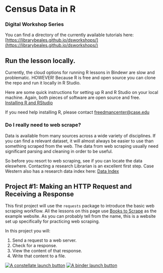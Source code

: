 # Census Data in R


### Digital Workshop Series
You can find a directory of the currently available tutorials here:  [https://librarybeales.github.io/dsworkshops/](https://librarybeales.github.io/dsworkshops/) 

## Run the lesson locally.

Currently, the cloud options for running R lessons in Bindewr are slow and problematic.  HOWEVER!  Because R is free and open source you can clone the repo and run it locally in R Studio.

Here are some quick instructions for setting up R and R Studio on your local machine.  Again, both pieces of software are open source and free.
[Installing R and RStudio](https://rstudio-education.github.io/hopr/starting.html)

If you need help installing R, please contact [freedmancenter@case.edu](freedmancenter@case.edu)

### Do I really need to web scrape?

Data is available from many sources across a wide variety of disciplines.  If you can find a relevant dataset, it will almost always be easier to use than something scraped from the web.  The data from web scraping usually need significant parsing and cleaning in order to be useful.  

So before you resort to web scraping, see if you can locate the data eleswhere. Contacting a research Librarian is an excellent first step.  Case Western also has a research data index here: <a href ="link!">Data Index</a> 


## Project #1: Making an HTTP Request and Receiving a Response

This first project will use the `requests` package to introduce the basic web scraping workflow.  All the lessons on this page use <a href="https://books.toscrape.com/">Books to Scrape</a> as the example website.  As you can probably tell from the name, this is a website set up specifically for practicing web scraping.

In this project you will:
1. Send a request to a web server.
2. Check for a response.
3. View the content of that response.
4. Write that content to a file. 

<a href="https://constellate.org/lab?repo=https%3A%2F%2Fgithub.com%2FLibraryBeales%2FWeb-Scraping&filepath=scrape1.ipynb" target="_blank">![A constellate launch button](https://constellate.org/images/constellate-badge.svg)</a>   <a href="https://mybinder.org/v2/gh/LibraryBeales/Census_R/HEAD?labpath=rstudio" target="_blank">![A binder launch button](https://mybinder.org/static/images/badge_logo.svg)</a>


